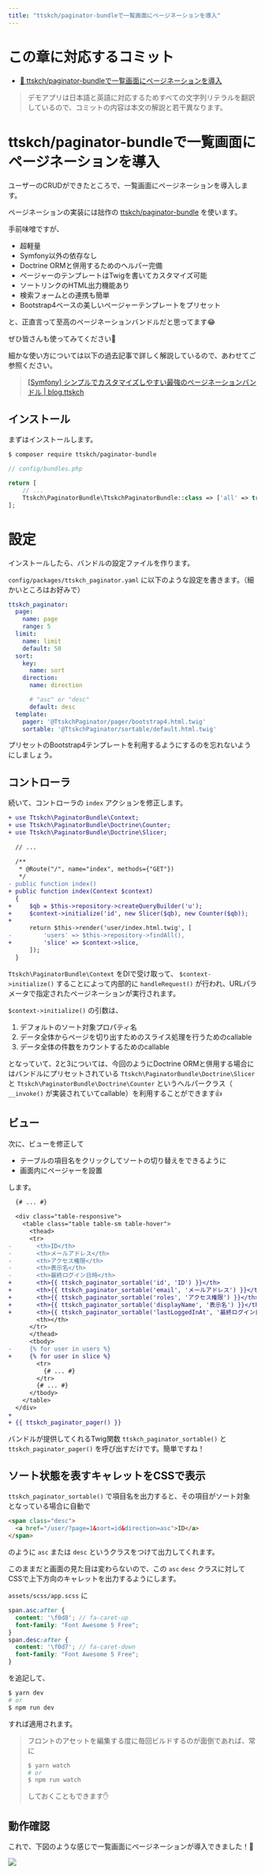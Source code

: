 ```yaml
---
title: "ttskch/paginator-bundleで一覧画面にページネーションを導入"
---
```


# この章に対応するコミット

* [📝 ttskch/paginator-bundleで一覧画面にページネーションを導入](https://github.com/ttskch/symfony-example-app/compare/6eaac13...c890fa5)

> デモアプリは日本語と英語に対応するためすべての文字列リテラルを翻訳しているので、コミットの内容は本文の解説と若干異なります。

# ttskch/paginator-bundleで一覧画面にページネーションを導入

ユーザーのCRUDができたところで、一覧画面にページネーションを導入します。

ページネーションの実装には拙作の [ttskch/paginator-bundle](https://github.com/ttskch/TtskchPaginatorBundle/) を使います。

手前味噌ですが、

* 超軽量
* Symfony以外の依存なし
* Doctrine ORMと併用するためのヘルパー完備
* ページャーのテンプレートはTwigを書いてカスタマイズ可能
* ソートリンクのHTML出力機能あり
* 検索フォームとの連携も簡単
* Bootstrap4ベースの美しいページャーテンプレートをプリセット

と、正直言って至高のページネーションバンドルだと思ってます😂

ぜひ皆さんも使ってみてください🙏

細かな使い方については以下の過去記事で詳しく解説しているので、あわせてご参照ください。

> [[Symfony] シンプルでカスタマイズしやすい最強のページネーションバンドル | blog.ttskch](https://blog.ttskch.com/symfony-most-thin-and-simple-pagination-bundle/)

## インストール

まずはインストールします。

```bash
$ composer require ttskch/paginator-bundle
```

```php
// config/bundles.php

return [
    // ...
    Ttskch\PaginatorBundle\TtskchPaginatorBundle::class => ['all' => true],
];
```

# 設定

インストールしたら、バンドルの設定ファイルを作ります。

`config/packages/ttskch_paginator.yaml` に以下のような設定を書きます。（細かいところはお好みで）

```yaml
ttskch_paginator:
  page:
    name: page
    range: 5
  limit:
    name: limit
    default: 50
  sort:
    key:
      name: sort
    direction:
      name: direction

      # "asc" or "desc"
      default: desc
  template:
    pager: '@TtskchPaginator/pager/bootstrap4.html.twig'
    sortable: '@TtskchPaginator/sortable/default.html.twig'
```

プリセットのBootstrap4テンプレートを利用するようにするのを忘れないようにしましょう。

## コントローラ

続いて、コントローラの `index` アクションを修正します。

```diff
+ use Ttskch\PaginatorBundle\Context;
+ use Ttskch\PaginatorBundle\Doctrine\Counter;
+ use Ttskch\PaginatorBundle\Doctrine\Slicer;
  
  // ...
  
  /**
   * @Route("/", name="index", methods={"GET"})
   */
- public function index()
+ public function index(Context $context)
  {
+     $qb = $this->repository->createQueryBuilder('u');
+     $context->initialize('id', new Slicer($qb), new Counter($qb));
+ 
      return $this->render('user/index.html.twig', [
-         'users' => $this->repository->findAll(),
+         'slice' => $context->slice,
      ]);
  }
```

`Ttskch\PaginatorBundle\Context` をDIで受け取って、 `$context->initialize()` することによって内部的に `handleRequest()` が行われ、URLパラメータで指定されたページネーションが実行されます。

`$context->initialize()` の引数は、

1. デフォルトのソート対象プロパティ名
2. データ全体からページを切り出すためのスライス処理を行うためのcallable
3. データ全体の件数をカウントするためのcallable

となっていて、2と3については、今回のようにDoctrine ORMと併用する場合にはバンドルにプリセットされている `Ttskch\PaginatorBundle\Doctrine\Slicer` と `Ttskch\PaginatorBundle\Doctrine\Counter` というヘルパークラス（ `__invoke()` が実装されていてcallable）を利用することができます👍

## ビュー

次に、ビューを修正して

* テーブルの項目名をクリックしてソートの切り替えをできるように
* 画面内にページャーを設置

します。

```diff
  {# ... #}
  
  <div class="table-responsive">
    <table class="table table-sm table-hover">
      <thead>
      <tr>
-       <th>ID</th>
-       <th>メールアドレス</th>
-       <th>アクセス権限</th>
-       <th>表示名</th>
-       <th>最終ログイン日時</th>
+       <th>{{ ttskch_paginator_sortable('id', 'ID') }}</th>
+       <th>{{ ttskch_paginator_sortable('email', 'メールアドレス') }}</th>
+       <th>{{ ttskch_paginator_sortable('roles', 'アクセス権限') }}</th>
+       <th>{{ ttskch_paginator_sortable('displayName', '表示名') }}</th>
+       <th>{{ ttskch_paginator_sortable('lastLoggedInAt', '最終ログイン日時') }}</th>
        <th></th>
      </tr>
      </thead>
      <tbody>
-     {% for user in users %}
+     {% for user in slice %}
        <tr>
          {# ... #}
        </tr>
        {# ... #}
      </tbody>
    </table>
  </div>
+ 
+ {{ ttskch_paginator_pager() }}
```

バンドルが提供してくれるTwig関数 `ttskch_paginator_sortable()` と `ttskch_paginator_pager()` を呼び出すだけです。簡単ですね！

## ソート状態を表すキャレットをCSSで表示

`ttskch_paginator_sortable()` で項目名を出力すると、その項目がソート対象となっている場合に自動で

```html
<span class="desc">
  <a href="/user/?page=1&sort=id&direction=asc">ID</a>
</span>
```

のように `asc` または `desc` というクラスをつけて出力してくれます。

このままだと画面の見た目は変わらないので、この `asc` `desc` クラスに対してCSSで上下方向のキャレットを出力するようにします。

`assets/scss/app.scss` に

```scss
span.asc:after {
  content: '\f0d8'; // fa-caret-up
  font-family: "Font Awesome 5 Free";
}
span.desc:after {
  content: '\f0d7'; // fa-caret-down
  font-family: "Font Awesome 5 Free";
}
```

を追記して、

```bash
$ yarn dev
# or
$ npm run dev
```

すれば適用されます。

> フロントのアセットを編集する度に毎回ビルドするのが面倒であれば、常に
>
> ```bash
> $ yarn watch
> # or
> $ npm run watch
> ```
>
> しておくこともできます✋

## 動作確認

これで、下図のような感じで一覧画面にページネーションが導入できました！🙌

![](https://tva1.sinaimg.cn/large/0081Kckwgy1gkunn4r9ytj31u10u0dlv.jpg)
